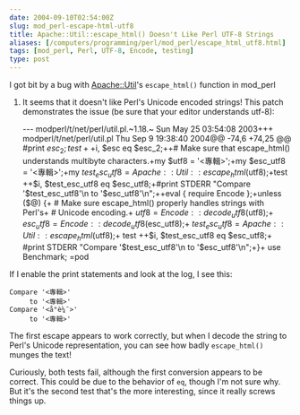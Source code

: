 ```yaml
--- 
date: 2004-09-10T02:54:00Z
slug: mod_perl-escape-html-utf8
title: Apache::Util::escape_html() Doesn't Like Perl UTF-8 Strings
aliases: [/computers/programming/perl/mod_perl/escape_html_utf8.html]
tags: [mod_perl, Perl, UTF-8, Encode, testing]
type: post
---
```


I got bit by a bug with [Apache::Util]'s `escape_html()` function in mod\_perl
1. It seems that it doesn't like Perl's Unicode encoded strings! This patch
demonstrates the issue (be sure that your editor understands utf-8):

    --- modperl/t/net/perl/util.pl.~1.18.~  Sun May 25 03:54:08 2003+++ modperl/t/net/perl/util.pl  Thu Sep  9 19:38:40 2004@@ -74,6 +74,25 @@  #print $esc_2; test ++$i, $esc eq $esc_2;++# Make sure that escape_html() understands multibyte characters.+my $utf8 = '<專輯>';+my $esc_utf8 = '<專輯>';+my $test_esc_utf8 = Apache::Util::escape_html($utf8);+test ++$i, $test_esc_utf8 eq $esc_utf8;+#print STDERR "Compare '$test_esc_utf8'\n     to '$esc_utf8'\n";++eval { require Encode };+unless ($@) {+    # Make sure escape_html() properly handles strings with Perl's+    # Unicode encoding.+    $utf8 = Encode::decode_utf8($utf8);+    $esc_utf8 = Encode::decode_utf8($esc_utf8);+    $test_esc_utf8 = Apache::Util::escape_html($utf8);+    test ++$i, $test_esc_utf8 eq $esc_utf8;+    #print STDERR "Compare '$test_esc_utf8'\n     to '$esc_utf8'\n";+}+ use Benchmark;  =pod

If I enable the print statements and look at the log, I see this:

    Compare '<專輯>'
         to '<專輯>'
    Compare '<å°è¼¯>'
         to '<專輯>'

The first escape appears to work correctly, but when I decode the string to
Perl's Unicode representation, you can see how badly `escape_html()` munges the
text!

Curiously, both tests fail, although the first conversion appears to be correct.
This could be due to the behavior of `eq`, though I'm not sure why. But it's the
second test that's the more interesting, since it really screws things up.

  [Apache::Util]: http://search.cpan.org/dist/mod_perl-1.29/Util/Util.pm
    "Apache::Util on CPAN"

